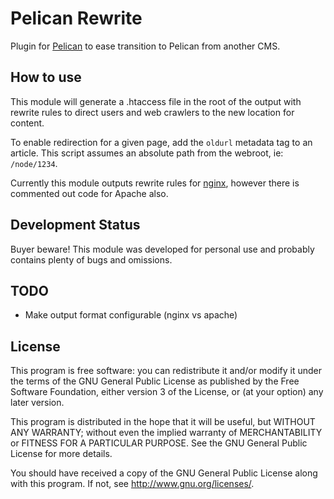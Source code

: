 Pelican Rewrite
===============
Plugin for [Pelican](http://www.getpelican.com/) to ease transition to Pelican from another CMS.


How to use
----------
This module will generate a .htaccess file in the root of the output with rewrite rules to direct users and web crawlers to the new location for content.

To enable redirection for a given page, add the `oldurl` metadata tag to an article. This script assumes an absolute path from the webroot, ie: `/node/1234`.

Currently this module outputs rewrite rules for [nginx](http://nginx.org/), however there is commented out code for Apache also.


Development Status
------------------
Buyer beware! This module was developed for personal use and probably contains plenty of bugs and omissions. 


TODO
----

-    Make output format configurable (nginx vs apache)


License
-------
This program is free software: you can redistribute it and/or modify it under the terms of the GNU General Public License as published by the Free Software Foundation, either version 3 of the License, or (at your option) any later version.

This program is distributed in the hope that it will be useful, but WITHOUT ANY WARRANTY; without even the implied warranty of MERCHANTABILITY or FITNESS FOR A PARTICULAR PURPOSE. See the GNU General Public License for more details.

You should have received a copy of the GNU General Public License along with this program. If not, see http://www.gnu.org/licenses/.
